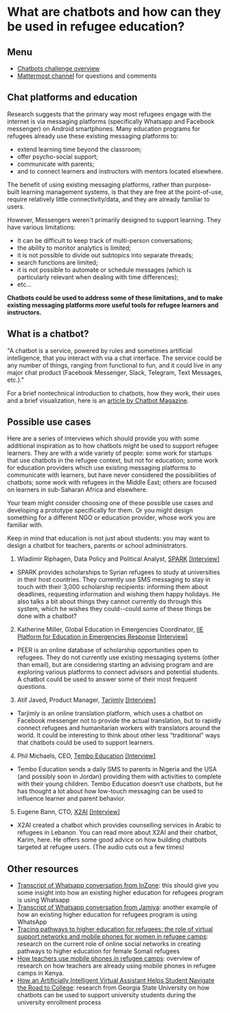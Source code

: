 # What are chatbots and how can they be used in refugee education?

## Menu
* [Chatbots challenge overview](https://gitlab.refugeelearning.site/rla/course-central/blob/master/challenge1/README.md)
* [Mattermost channel](https://mattermost.refugeelearning.site/rla/channels/challenge-1) for questions and comments

## Chat platforms and education

Research suggests that the primary way most refugees engage with the internet is via messaging platforms (specifically Whatsapp and Facebook messenger) on Android smartphones. Many education programs for refugees already use these existing messaging platforms to:
* extend learning time beyond the classroom;
* offer psycho-social support;
* communicate with parents; 
* and to connect learners and instructors with mentors located elsewhere. 

The benefit of using existing messaging platforms, rather than purpose-built learning management systems, is that they are free at the point-of-use, require relatively little connectivity/data, and they are already familiar to users.  

However, Messengers weren't primarily designed to support learning. They have various limitations:
* It can be difficult to keep track of multi-person conversations; 
* the ability to monitor analytics is limited; 
* it is not possible to divide out subtopics into separate threads; 
* search functions are limited; 
* it is not possible to automate or schedule messages (which is particularly relevant when dealing with time differences); 
* etc... 

**Chatbots could be used to address some of these limitations, and to make existing messaging platforms more useful tools for refugee learners and instructors.**

## What is a chatbot?  

"A chatbot is a service, powered by rules and sometimes artificial intelligence, that you interact with via a chat interface. The service could be any number of things, ranging from functional to fun, and it could live in any major chat product (Facebook Messenger, Slack, Telegram, Text Messages, etc.)."

For a brief nontechnical introduction to chatbots, how they work, their uses and a brief visualization, here is an [article by Chatbot Magazine](https://chatbotsmagazine.com/the-complete-beginner-s-guide-to-chatbots-8280b7b906ca). 

## Possible use cases

Here are a series of interviews which should provide you with some additional inspiration as to how chatbots might be used to support refugee learners. They are with a wide variety of people: some work for startups that use chatbots in the refugee context, but not for education; some work for education providers which use existing messaging platforms to communicate with learners, but have never considered the possibilities of chatbots; some work with refugees in the Middle East; others are focused on learners in sub-Saharan Africa and elsewhere. 

Your team might consider choosing one of these possible use cases and developing a prototype specifically for them. Or you might design something for a different NGO or education provider, whose work you are familiar with. 

Keep in mind that education is not just about students: you may want to design a chatbot for teachers, parents or school administrators.  

1. Wladimir Riphagen, Data Policy and Political Analyst, [SPARK](http://www.spark-online.org/) [[Interview]](https://youtu.be/7n701-KjPao)
 * SPARK provides scholarships to Syrian refugees to study at universities in their host countries. They currently use SMS messaging to stay in touch with their 3,000 scholarship recipients: informing them about deadlines, requesting information and wishing them happy holidays. He also talks a bit about things they cannot currently do through this system, which he wishes they could--could some of these things be done with a chatbot?     
2. Katherine Miller, Global Education in Emergencies Coordinator, [IIE Platform for Education in Emergencies Response](https://www.iie.org/Programs/IIE-PEER) [[Interview]](https://youtu.be/GE46pxB6ZzU)
 * PEER is an online database of scholarship opportunities open to refugees. They do not currently use existing messaging systems (other than email), but are considering starting an advising program and are exploring various platforms to connect advisors and potential students. A chatbot could be used to answer some of their most frequent questions.     
3. Atif Javed, Product Manager, [Tarjimly](http://www.tarjim.ly/) [[Interview]](https://youtu.be/65KyXv1bAB0)
 * Tarjimly is an online translation platform, which uses a chatbot on Facebook messenger not to provide the actual translation, but to rapidly connect refugees and humanitarian workers with translators around the world. It could be interesting to think about other less “traditional” ways that chatbots could be used to support learners. 
4. Phil Michaels, CEO, [Tembo Education](http://www.temboeducationgroup.com/) [[Interview]](https://youtu.be/J8a_fgwWGlE)
 * Tembo Education sends a daily SMS to parents in Nigeria and the USA (and possibly soon in Jordan) providing them with activities to complete with their young children. Tembo Education doesn’t use chatbots, but he has thought a lot about how low-touch messaging can be used to influence learner and parent behavior. 
5. Eugene Bann, CTO, [X2AI](https://x2.ai/) [[Interview]](https://youtu.be/W2SFMr4Oj2k)
 * X2AI created a chatbot which provides counselling services in Arabic to refugees in Lebanon. You can read more about X2AI and their chatbot, Karim, here. He offers some good advice on how building chatbots targeted at refugee users. (The audio cuts out a few times) 

## Other resources
 
* [Transcript of Whatsapp conversation from InZone](https://gitlab.refugeelearning.site/rla/Workspace/blob/master/challenge1/Whatsapp%20Chat%20Log%20-%20RAFT-InZone%20Dadaab%20Basic%20Medical%20Training%20course.pdf): this should give you some insight into how an existing higher education for refugees program is using Whatsapp
* [Transcript of Whatsapp conversation from Jamiya](https://gitlab.refugeelearning.site/rla/Workspace/blob/master/challenge1/Whatsapp%20transcripts%20from%20the%20Jamiya%20project.pdf): another example of how an existing higher education for refugees program is using WhatsApp  
* [Tracing pathways to higher education for refugees: the role of virtual support networks and mobile phones for women in refugee camps](https://gitlab.refugeelearning.site/rla/Workspace/blob/master/challenge1/Tracing%20pathways%20to%20higher%20education%20for%20refugees%20the%20role%20of%20virtual%20support%20networks%20and%20mobile%20phones%20for%20women%20in%20refugee%20camps%202.pdf): research on the current role of online social networks in creating pathways to higher education for female Somali refugees  
* [How teachers use mobile phones in refugee camps](https://www.brookings.edu/blog/education-plus-development/2017/03/14/how-teachers-use-mobile-phones-as-education-tools-in-refugee-camps/): overview of research on how teachers are already using mobile phones in refugee camps in Kenya. 
* [How an Artificially Intelligent Virtual Assistant Helps Student Navigate the Road to College](https://poseidon01.ssrn.com/delivery.php?ID=231116021119094076027095112104068121018062034043090044011067088076100005106089116104029123096099014032005006112003119012080103037012043042080122113114079088069116102042013042094099026090098007086097007117027064085004073012100076031072100124085102008121&EXT=pdf): research from Georgia State University on how chatbots can be used to support university students during the university enrollment process  
